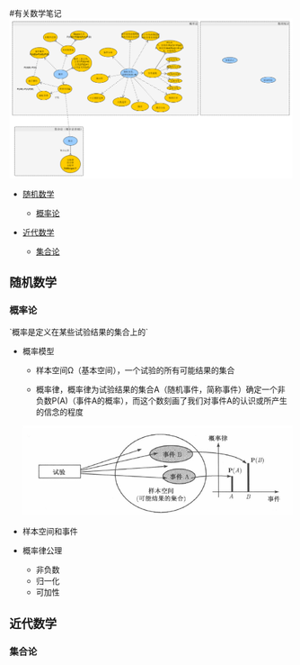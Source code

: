 #有关数学笔记
![数学体系](doc/数学体系.png)

* [随机数学](#随机数学)

	* [概率论](#概率论)
	
* [近代数学](#近代数学)

	* [集合论](#集合论)
 
<h2 id="随机数学">随机数学</h2>
<h3 id="概率论">概率论</h3>
  `概率是定义在某些试验结果的集合上的`

- 概率模型

	- 样本空间Ω（基本空间），一个试验的所有可能结果的集合
	
	- 概率律，概率律为试验结果的集合A（随机事件，简称事件）确定一个非负数P(A)（事件A的概率），而这个数刻画了我们对事件A的认识或所产生的信念的程度

	![概率模型](doc/概率模型.png)

- 样本空间和事件
- 概率律公理
	- 非负数
	- 归一化
	- 可加性

<h2 id="近代数学">近代数学</h2>
<h3 id="集合论">集合论</h3>